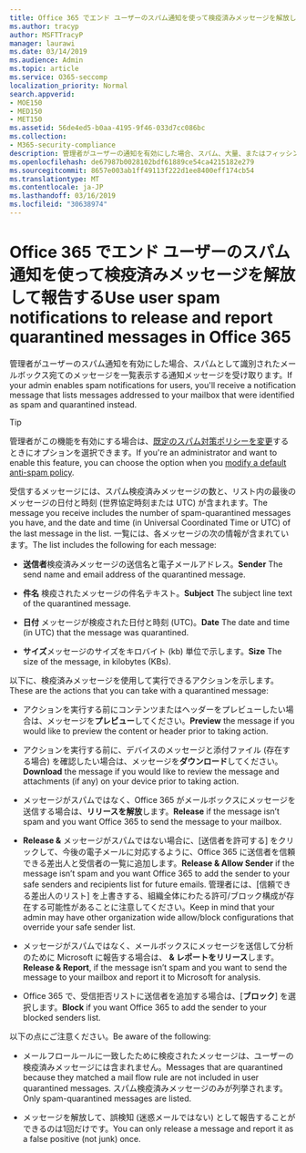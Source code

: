 ```yaml
---
title: Office 365 でエンド ユーザーのスパム通知を使って検疫済みメッセージを解放して報告する
ms.author: tracyp
author: MSFTTracyP
manager: laurawi
ms.date: 03/14/2019
ms.audience: Admin
ms.topic: article
ms.service: O365-seccomp
localization_priority: Normal
search.appverid:
- MOE150
- MED150
- MET150
ms.assetid: 56de4ed5-b0aa-4195-9f46-033d7cc086bc
ms.collection:
- M365-security-compliance
description: 管理者がユーザーの通知を有効にした場合、スパム、大量、またはフィッシングメッセージとして識別されたメールボックスに送信されたメッセージを一覧表示する通知メッセージを受け取ります。 通知された後にメッセージを解放または報告することができます。
ms.openlocfilehash: de67987b0028102bdf61889ce54ca4215182e279
ms.sourcegitcommit: 8657e003ab1ff49113f222d1ee8400eff174cb54
ms.translationtype: MT
ms.contentlocale: ja-JP
ms.lasthandoff: 03/16/2019
ms.locfileid: "30638974"
---
```

# <a name="use-user-spam-notifications-to-release-and-report-quarantined-messages-in-office-365"></a><span data-ttu-id="069a0-104">Office 365 でエンド ユーザーのスパム通知を使って検疫済みメッセージを解放して報告する</span><span class="sxs-lookup"><span data-stu-id="069a0-104">Use user spam notifications to release and report quarantined messages in Office 365</span></span>

<span data-ttu-id="069a0-105">管理者がユーザーのスパム通知を有効にした場合、スパムとして識別されたメールボックス宛てのメッセージを一覧表示する通知メッセージを受け取ります。</span><span class="sxs-lookup"><span data-stu-id="069a0-105">If your admin enables spam notifications for users, you'll receive a notification message that lists messages addressed to your mailbox that were identified as spam and quarantined instead.</span></span>
  
> [!TIP]
> <span data-ttu-id="069a0-106">管理者がこの機能を有効にする場合は、[既定のスパム対策ポリシーを変更](https://go.microsoft.com/fwlink/?LinkId=800313)するときにオプションを選択できます。</span><span class="sxs-lookup"><span data-stu-id="069a0-106">If you're an administrator and want to enable this feature, you can choose the option when you [modify a default anti-spam policy](https://go.microsoft.com/fwlink/?LinkId=800313).</span></span> 
  
<span data-ttu-id="069a0-107">受信するメッセージには、スパム検疫済みメッセージの数と、リスト内の最後のメッセージの日付と時刻 (世界協定時刻または UTC) が含まれます。</span><span class="sxs-lookup"><span data-stu-id="069a0-107">The message you receive includes the number of spam-quarantined messages you have, and the date and time (in Universal Coordinated Time or UTC) of the last message in the list.</span></span> <span data-ttu-id="069a0-108">一覧には、各メッセージの次の情報が含まれています。</span><span class="sxs-lookup"><span data-stu-id="069a0-108">The list includes the following for each message:</span></span>
  
- <span data-ttu-id="069a0-109">**送信者**検疫済みメッセージの送信名と電子メールアドレス。</span><span class="sxs-lookup"><span data-stu-id="069a0-109">**Sender** The send name and email address of the quarantined message.</span></span> 
    
- <span data-ttu-id="069a0-110">**件名** 検疫されたメッセージの件名テキスト。</span><span class="sxs-lookup"><span data-stu-id="069a0-110">**Subject** The subject line text of the quarantined message.</span></span> 
    
- <span data-ttu-id="069a0-111">**日付** メッセージが検疫された日付と時刻 (UTC)。</span><span class="sxs-lookup"><span data-stu-id="069a0-111">**Date** The date and time (in UTC) that the message was quarantined.</span></span> 
    
- <span data-ttu-id="069a0-112">**サイズ**メッセージのサイズをキロバイト (kb) 単位で示します。</span><span class="sxs-lookup"><span data-stu-id="069a0-112">**Size** The size of the message, in kilobytes (KBs).</span></span> 
    
<span data-ttu-id="069a0-113">以下に、検疫済みメッセージを使用して実行できるアクションを示します。</span><span class="sxs-lookup"><span data-stu-id="069a0-113">These are the actions that you can take with a quarantined message:</span></span>

- <span data-ttu-id="069a0-114">アクションを実行する前にコンテンツまたはヘッダーをプレビューしたい場合は、メッセージを**プレビュー**してください。</span><span class="sxs-lookup"><span data-stu-id="069a0-114">**Preview** the message if you would like to preview the content or header prior to taking action.</span></span>

- <span data-ttu-id="069a0-115">アクションを実行する前に、デバイスのメッセージと添付ファイル (存在する場合) を確認したい場合は、メッセージを**ダウンロード**してください。</span><span class="sxs-lookup"><span data-stu-id="069a0-115">**Download** the message if you would like to review the message and attachments (if any) on your device prior to taking action.</span></span>

- <span data-ttu-id="069a0-116">メッセージがスパムではなく、Office 365 がメールボックスにメッセージを送信する場合は、**リリースを解放**します。</span><span class="sxs-lookup"><span data-stu-id="069a0-116">**Release** if the message isn’t spam and you want Office 365 to send the message to your mailbox.</span></span>

- <span data-ttu-id="069a0-117">**Release &** メッセージがスパムではない場合に、[送信者を許可する] をクリックして、今後の電子メールに対応するように、Office 365 に送信者を信頼できる差出人と受信者の一覧に追加します。</span><span class="sxs-lookup"><span data-stu-id="069a0-117">**Release & Allow Sender** if the message isn’t spam and you want Office 365 to add the sender to your safe senders and recipients list for future emails.</span></span> <span data-ttu-id="069a0-118">管理者には、[信頼できる差出人のリスト] を上書きする、組織全体にわたる許可/ブロック構成が存在する可能性があることに注意してください。</span><span class="sxs-lookup"><span data-stu-id="069a0-118">Keep in mind that your admin may have other organization wide allow/block configurations that override your safe sender list.</span></span>

- <span data-ttu-id="069a0-119">メッセージがスパムではなく、メールボックスにメッセージを送信して分析のために Microsoft に報告する場合は、 **& レポートをリリース**します。</span><span class="sxs-lookup"><span data-stu-id="069a0-119">**Release & Report**, if the message isn’t spam and you want to send the message to your mailbox and report it to Microsoft for analysis.</span></span>

- <span data-ttu-id="069a0-120">Office 365 で、受信拒否リストに送信者を追加する場合は、[**ブロック**] を選択します。</span><span class="sxs-lookup"><span data-stu-id="069a0-120">**Block** if you want Office 365 to add the sender to your blocked senders list.</span></span>

<span data-ttu-id="069a0-121">以下の点にご注意ください。</span><span class="sxs-lookup"><span data-stu-id="069a0-121">Be aware of the following:</span></span>
  
- <span data-ttu-id="069a0-122">メールフロールールに一致したために検疫されたメッセージは、ユーザーの検疫済みメッセージには含まれません。</span><span class="sxs-lookup"><span data-stu-id="069a0-122">Messages that are quarantined because they matched a mail flow rule are not included in user quarantined messages.</span></span> <span data-ttu-id="069a0-123">スパム検疫済みメッセージのみが列挙されます。</span><span class="sxs-lookup"><span data-stu-id="069a0-123">Only spam-quarantined messages are listed.</span></span>
    
- <span data-ttu-id="069a0-124">メッセージを解放して、誤検知 (迷惑メールではない) として報告することができるのは1回だけです。</span><span class="sxs-lookup"><span data-stu-id="069a0-124">You can only release a message and report it as a false positive (not junk) once.</span></span>
    


